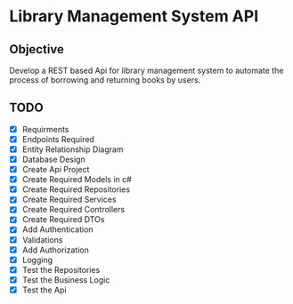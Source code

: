 # Library Management System API 

## Objective
Develop a REST based Api for library management system to automate the process of borrowing and returning books by users.

## TODO
- [x]  Requirments
- [x]  Endpoints Required
- [x]  Entity Relationship Diagram
- [x]  Database Design
- [x]  Create Api Project
- [x]  Create Required Models in c# 
- [x]  Create Required Repositories 
- [x]  Create Required Services
- [x]  Create Required Controllers
- [x]  Create Required DTOs
- [x]  Add Authentication
- [x]  Validations
- [x]  Add Authorization
- [x]  Logging
- [x]  Test the Repositories 
- [x]  Test the Business Logic 
- [x]  Test the Api 
